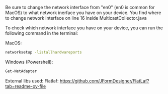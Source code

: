 Be sure to change the network interface from "en0" (en0 is common for MacOS) to what network inerface you have on your device.
You find where to change network interface on line 16 inside MulticastCollector.java

To check which network interface you have on your device, you can run the following command in the terminal:

MacOS:
```bash
networksetup -listallhardwareports
```

Windows (Powershell):
```bash
Get-NetAdapter
```

External libs used:
Flatlaf: https://github.com/JFormDesigner/FlatLaf?tab=readme-ov-file
